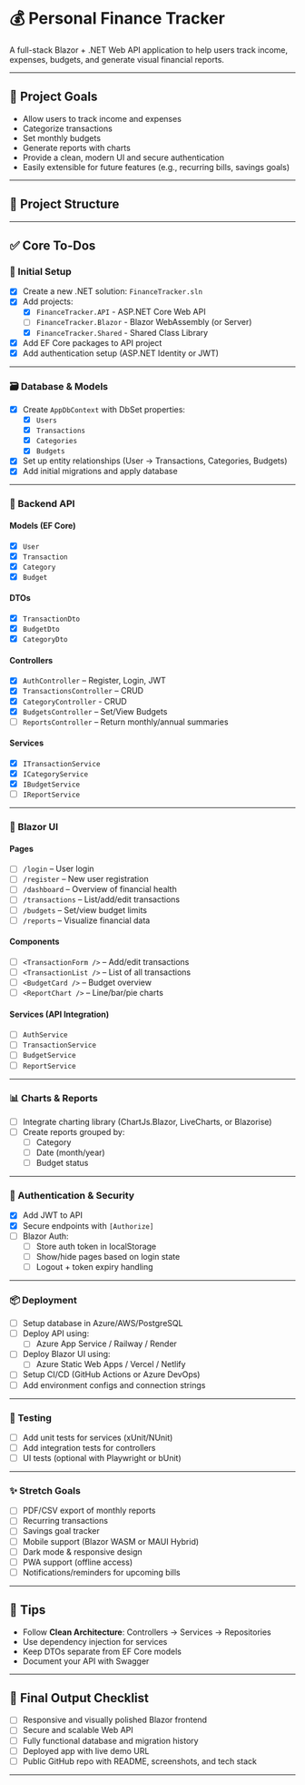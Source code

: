 ﻿# 💰 Personal Finance Tracker

A full-stack Blazor + .NET Web API application to help users track income, expenses, budgets, and generate visual financial reports.

---

## 📌 Project Goals

- Allow users to track income and expenses
- Categorize transactions
- Set monthly budgets
- Generate reports with charts
- Provide a clean, modern UI and secure authentication
- Easily extensible for future features (e.g., recurring bills, savings goals)

---
## 📁 Project Structure
--- -
## ✅ Core To-Dos

### 🔧 Initial Setup

- [x] Create a new .NET solution: `FinanceTracker.sln`
- [x] Add projects:
    - [x] `FinanceTracker.API` - ASP.NET Core Web API
    - [ ] `FinanceTracker.Blazor` - Blazor WebAssembly (or Server)
    - [x] `FinanceTracker.Shared` - Shared Class Library
- [x] Add EF Core packages to API project
- [x] Add authentication setup (ASP.NET Identity or JWT)

---

### 🗃️ Database & Models

- [x] Create `AppDbContext` with DbSet properties:
    - [x] `Users`
    - [x] `Transactions`
    - [x] `Categories`
    - [x] `Budgets`
- [x] Set up entity relationships (User → Transactions, Categories, Budgets)
- [x] Add initial migrations and apply database

---

### 🧩 Backend API

#### Models (EF Core)

- [x] `User`
- [x] `Transaction`
- [x] `Category`
- [x] `Budget`

#### DTOs

- [x] `TransactionDto`
- [x] `BudgetDto`
- [x] `CategoryDto`

#### Controllers

- [x] `AuthController` – Register, Login, JWT
- [x] `TransactionsController` – CRUD
- [x] `CategoryController` - CRUD
- [x] `BudgetsController` – Set/View Budgets
- [ ] `ReportsController` – Return monthly/annual summaries

#### Services

- [x] `ITransactionService`
- [x] `ICategoryService`
- [x] `IBudgetService`
- [ ] `IReportService`

---

### 🎨 Blazor UI

#### Pages

- [ ] `/login` – User login
- [ ] `/register` – New user registration
- [ ] `/dashboard` – Overview of financial health
- [ ] `/transactions` – List/add/edit transactions
- [ ] `/budgets` – Set/view budget limits
- [ ] `/reports` – Visualize financial data

#### Components

- [ ] `<TransactionForm />` – Add/edit transactions
- [ ] `<TransactionList />` – List of all transactions
- [ ] `<BudgetCard />` – Budget overview
- [ ] `<ReportChart />` – Line/bar/pie charts

#### Services (API Integration)

- [ ] `AuthService`
- [ ] `TransactionService`
- [ ] `BudgetService`
- [ ] `ReportService`

---

### 📊 Charts & Reports

- [ ] Integrate charting library (ChartJs.Blazor, LiveCharts, or Blazorise)
- [ ] Create reports grouped by:
    - [ ] Category
    - [ ] Date (month/year)
    - [ ] Budget status

---

### 🔐 Authentication & Security

- [x] Add JWT to API
- [x] Secure endpoints with `[Authorize]`
- [ ] Blazor Auth:
    - [ ] Store auth token in localStorage
    - [ ] Show/hide pages based on login state
    - [ ] Logout + token expiry handling

---

### 📦 Deployment

- [ ] Setup database in Azure/AWS/PostgreSQL
- [ ] Deploy API using:
    - [ ] Azure App Service / Railway / Render
- [ ] Deploy Blazor UI using:
    - [ ] Azure Static Web Apps / Vercel / Netlify
- [ ] Setup CI/CD (GitHub Actions or Azure DevOps)
- [ ] Add environment configs and connection strings

---

### 🧪 Testing

- [ ] Add unit tests for services (xUnit/NUnit)
- [ ] Add integration tests for controllers
- [ ] UI tests (optional with Playwright or bUnit)

---

### ✨ Stretch Goals 

- [ ] PDF/CSV export of monthly reports
- [ ] Recurring transactions
- [ ] Savings goal tracker
- [ ] Mobile support (Blazor WASM or MAUI Hybrid)
- [ ] Dark mode & responsive design
- [ ] PWA support (offline access)
- [ ] Notifications/reminders for upcoming bills

---

## 🧠 Tips

- Follow **Clean Architecture**: Controllers → Services → Repositories
- Use dependency injection for services
- Keep DTOs separate from EF Core models
- Document your API with Swagger

---

## 🏁 Final Output Checklist

- [ ] Responsive and visually polished Blazor frontend
- [ ] Secure and scalable Web API
- [ ] Fully functional database and migration history
- [ ] Deployed app with live demo URL
- [ ] Public GitHub repo with README, screenshots, and tech stack

---



